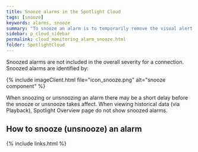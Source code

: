 ```yaml
---
title: Snooze alarms in the Spotlight Cloud
tags: [snooze]
keywords: alarms, snooze
summary: "To snooze an alarm is to temporarily remove the visual alert associated with an alarm."
sidebar: p_cloud_sidebar
permalink: cloud_monitoring_alarm_snooze.html
folder: SpotlightCloud
---
```


Snoozed alarms are not included in the overall severity for a connection.
Snoozed alarms are identified by:

{% include imageClient.html file="icon_snooze.png" alt="snooze component" %}

When snoozing or unsnoozing an alarm there may be a short delay before the snooze or unsnooze takes affect.
When viewing historical data (via Playback), Spotlight Overview page do not show snoozed alarms.

## How to snooze (unsnooze) an alarm



{% include links.html %}
